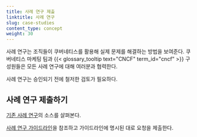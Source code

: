```yaml
---
title: 사례 연구 제출
linktitle: 사례 연구
slug: case-studies
content_type: concept
weight: 30
---
```


<!-- overview -->

사례 연구는 조직들이 쿠버네티스를 활용해 실제 문제를 해결하는 방법을 보여준다. 
쿠버네티스 마케팅 팀과 {{< glossary_tooltip text="CNCF" term_id="cncf" >}}
구성원들은 모든 사례 연구에 대해 여러분과 협력한다.

사례 연구는 승인되기 전에 철저한 검토가 필요하다.

<!-- body -->

## 사례 연구 제출하기

[기존 사례 연구](https://github.com/kubernetes/website/tree/main/content/en/case-studies)의
소스를 살펴본다.

[사례 연구 가이드라인](https://github.com/cncf/foundation/blob/main/policies-guidance/case-study-guidelines.md)을 참조하고
가이드라인에 명시된 대로 요청을 제출한다.

